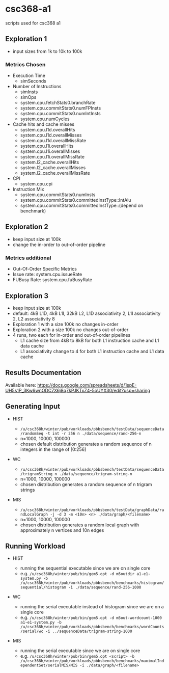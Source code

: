 # csc368-a1
scripts used for csc368 a1

## Exploration 1
- input sizes from 1k to 10k to 100k

### Metrics Chosen
- Execution Time
  - simSeconds
- Number of Instructions
  - simInsts
  - simOps
  - system.cpu.fetchStats0.branchRate
  - system.cpu.commitStats0.numFPInsts
  - system.cpu.commitStats0.numIntInsts
  - system.cpu.numCycles 
- Cache hits and cache misses
  - system.cpu.l1d.overallHits
  - system.cpu.l1d.overallMisses
  - system.cpu.l1d.overallMissRate
  - system.cpu.l1i.overallHits
  - system.cpu.l1i.overallMisses
  - system.cpu.l1i.overallMissRate
  - system.l2_cache.overallHits
  - system.l2_cache.overallMisses
  - system.l2_cache.overallMissRate
- CPI
  - system.cpu.cpi
- Instruction Mix
  - system.cpu.commitStats0.numInsts
  - system.cpu.commitStats0.committedInstType::IntAlu
  - system.cpu.commitStats0.committedInstType::(depend on benchmark)

## Exploration 2
- keep input size at 100k
- change the in-order to out-of-order pipeline

### Metrics additional
 - Out-Of-Order Specific Metrics
  - Issue rate: system.cpu.issueRate
  - FUBusy Rate: system.cpu.fuBusyRate
    
## Exploration 3
- keep input size at 100k
- default: 4kB L1D, 4kB L1I, 32kB L2, L1D associativity 2, L1I associativity 2, L2 associativity 8
- Exploration 1 with a size 100k no changes in-order
- Exploration 2 with a size 100k no changes out-of-order
- 4 runs, two each for in-order and out-of-order pipelines
  -   L1 cache size from 4kB to 8kB for both L1 instruction cache and L1 data cache
  -   L1 associativity change to 4 for both L1 instruction cache and L1 data cache

## Results Documentation
Available here: https://docs.google.com/spreadsheets/d/1spE-UH5s1P_3Kw6wnODC7X6j8q7kPJKTxZ4-5oUYX30/edit?usp=sharing

## Generating Input
- HIST
  - `/u/csc368h/winter/pub/workloads/pbbsbench/testData/sequenceData/randomSeq -t int -r 256 n ./data/sequence/rand-256-n`
  - n=1000, 10000, 100000
  - chosen default distribution generates a random sequence of n integers in the range of [0:256]

- WC
  - `/u/csc368h/winter/pub/workloads/pbbsbench/testData/sequenceData/trigramString n ./data/sequence/trigram-string-n`
  - n=1000, 10000, 100000
  - chosen distribution generates a random sequence of n trigram strings

- MIS
  - `/u/csc368h/winter/pub/workloads/pbbsbench/testData/graphData/randLocalGraph -j -d 3 -m <10n> <n> ./data/graph/<filename>`
  - n=1000, 10000, 100000
  - chosen distribution generates a random local graph with approximately n vertices and 10n edges
    
## Running Workload
- HIST
  - running the sequential executable since we are on single core
  - e.g. `/u/csc368h/winter/pub/bin/gem5.opt -d m5outdir a1-e1-system.py -b /u/csc368h/winter/pub/workloads/pbbsbench/benchmarks/histogram/sequential/histogram -i ./data/sequence/rand-256-1000`
- WC
  - running the serial executable instead of histogram since we are on a single core
  - e.g. `/u/csc368h/winter/pub/bin/gem5.opt -d m5out-wordcount-1000 a1-e1-system.py -b /u/csc368h/winter/pub/workloads/pbbsbench/benchmarks/wordCounts/serial/wc -i ../sequenceData/trigram-string-1000`

- MIS
  - running the serial executable since we are on single core
  - e.g. `/u/csc368h/winter/pub/bin/gem5.opt <script> -b /u/csc368h/winter/pub/workloads/pbbsbench/benchmarks/maximalIndependentSet/serialMIS/MIS -i ./data/graph/<filename>`
